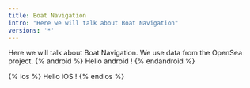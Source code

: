 ```yaml
---
title: Boat Navigation
intro: "Here we will talk about Boat Navigation"
versions: '*' 
---
```

Here we will talk about Boat Navigation.
We use data from the OpenSea project.
{% android %}
Hello android ! 
{% endandroid %}

{% ios %}
Hello iOS ! 
{% endios %}
